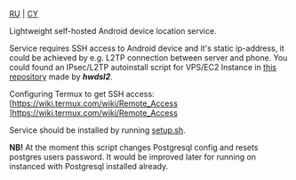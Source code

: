 [RU](README.md) | [CY](README_cy.md)

Lightweight self-hosted Android device location service.

Service requires SSH access to Android device and it's static ip-address, it could be achieved by e.g. L2TP connection between server and phone.
You could found an IPsec/L2TP autoinstall script for VPS/EC2 Instance in [this repository](https://github.com/hwdsl2/setup-ipsec-vpn) made by **_hwdsl2_**.

Configuring Termux to get SSH access: [https://wiki.termux.com/wiki/Remote_Access ]https://wiki.termux.com/wiki/Remote_Access

Service should be installed by running [setup.sh](https://github.com/galemys-pyrenaicus/spothecat/releases/download/release/setup.sh).

**NB!** At the moment this script changes Postgresql config and resets postgres users password. It would be improved later for running on instanced with Postgresql installed already.
